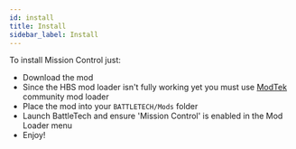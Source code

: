 ```yaml
---
id: install
title: Install
sidebar_label: Install
---
```


To install Mission Control just:

- Download the mod
- Since the HBS mod loader isn't fully working yet you must use [ModTek](https://github.com/BattletechModders/ModTek/releases) community mod loader
- Place the mod into your `BATTLETECH/Mods` folder
- Launch BattleTech and ensure 'Mission Control' is enabled in the Mod Loader menu
- Enjoy!
